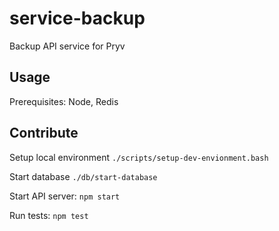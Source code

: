 # service-backup

Backup API service for Pryv

## Usage

Prerequisites: Node, Redis

## Contribute

Setup local environment `./scripts/setup-dev-envionment.bash`

Start database `./db/start-database`

Start API server: `npm start`

Run tests: `npm test`